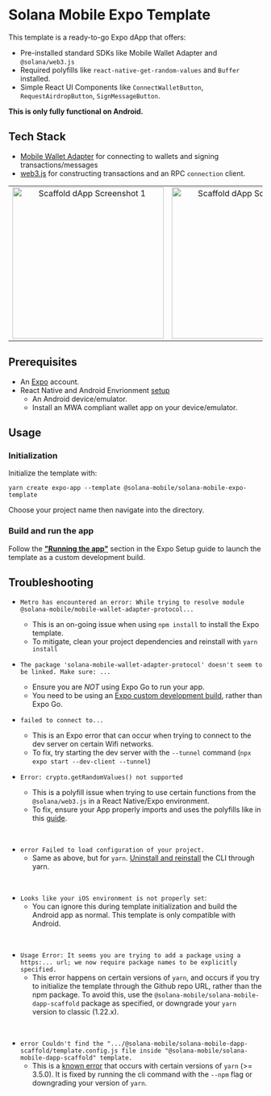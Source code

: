 # Solana Mobile Expo Template

This template is a ready-to-go Expo dApp that offers:

- Pre-installed standard SDKs like Mobile Wallet Adapter and `@solana/web3.js`
- Required polyfills like `react-native-get-random-values` and `Buffer` installed.
- Simple React UI Components like `ConnectWalletButton`, `RequestAirdropButton`, `SignMessageButton`.

**This is only fully functional on Android.**

## Tech Stack

- [Mobile Wallet Adapter](https://github.com/solana-mobile/mobile-wallet-adapter/tree/main/js/packages/mobile-wallet-adapter-protocol) for connecting to wallets and signing transactions/messages
- [web3.js](https://solana-labs.github.io/solana-web3.js/) for constructing transactions and an RPC `connection` client.

<table>
  <tr>
    <td align="center">
      <img src="https://github.com/solana-mobile/solana-mobile-dapp-scaffold/assets/18451967/3d83d3dc-ab65-4a2c-881d-8a229f34e392" alt="Scaffold dApp Screenshot 1" width=300 />
    </td>
    <td align="center">
      <img src="https://github.com/solana-mobile/solana-mobile-dapp-scaffold/assets/18451967/2fd69bd4-834d-45e1-8c7a-f80b5b576c96" alt="Scaffold dApp Screenshot 3" width=300 />
    </td>
    <td align="center">
      <img src="https://github.com/solana-mobile/solana-mobile-dapp-scaffold/assets/18451967/cdd93c12-d9ff-4739-81af-92da5b90303a" alt="Scaffold dApp Screenshot 2" width=300 />
    </td>
  </tr>
</table>

<CTAButton label="View on GitHub" to="https://github.com/solana-mobile/solana-mobile-dapp-scaffold" />

## Prerequisites

- An [Expo](https://expo.dev/) account.
- React Native and Android Envrionment [setup](https://docs.solanamobile.com/getting-started/development-setup)
  - An Android device/emulator.
  - Install an MWA compliant wallet app on your device/emulator.

## Usage

### Initialization

Initialize the template with:

```
yarn create expo-app --template @solana-mobile/solana-mobile-expo-template
```

Choose your project name then navigate into the directory.

### Build and run the app

Follow the **["Running the app"](https://docs.solanamobile.com/react-native/expo#running-the-app)** section in the Expo Setup guide to launch the template as a custom development build.

## Troubleshooting

- `Metro has encountered an error: While trying to resolve module @solana-mobile/mobile-wallet-adapter-protocol...`

  - This is an on-going issue when using `npm install` to install the Expo template.
  - To mitigate, clean your project dependencies and reinstall with `yarn install`

- `The package 'solana-mobile-wallet-adapter-protocol' doesn't seem to be linked. Make sure: ...`

  - Ensure you are _NOT_ using Expo Go to run your app.
  - You need to be using an [Expo custom development build](https://docs.solanamobile.com/react-native/expo#custom-development-build), rather than Expo Go.

- `failed to connect to...`

  - This is an Expo error that can occur when trying to connect to the dev server on certain Wifi networks.
  - To fix, try starting the dev server with the `--tunnel` command (`npx expo start --dev-client --tunnel`)

- `Error: crypto.getRandomValues() not supported`
  - This is a polyfill issue when trying to use certain functions from the `@solana/web3.js` in a React Native/Expo environment.
  - To fix, ensure your App properly imports and uses the polyfills like in this [guide](http://docs.solanamobile.com/react-native/expo#step-3-update-appjs-with-polyfills).

<br>

- `error Failed to load configuration of your project.`
  - Same as above, but for `yarn`. [Uninstall and reinstall](https://github.com/react-native-community/cli#updating-the-cli) the CLI through yarn.

<br>

- `Looks like your iOS environment is not properly set`:
  - You can ignore this during template initialization and build the Android app as normal. This template is only compatible with Android.

<br>

- `Usage Error: It seems you are trying to add a package using a https:... url; we now require package names to be explicitly specified.`
  - This error happens on certain versions of `yarn`, and occurs if you try to initialize the template through the Github repo URL, rather than the npm package. To avoid this, use the `@solana-mobile/solana-mobile-dapp-scaffold` package as specified, or downgrade your `yarn` version to classic (1.22.x).

<br>

- `error Couldn't find the ".../@solana-mobile/solana-mobile-dapp-scaffold/template.config.js file inside "@solana-mobile/solana-mobile-dapp-scaffold" template.`
  - This is a [known error](https://github.com/react-native-community/cli/issues/1924) that occurs with certain versions of `yarn` (>= 3.5.0). It is fixed by running the cli command with the `--npm` flag or downgrading your version of `yarn`.
